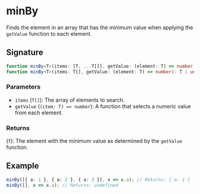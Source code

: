 # minBy

Finds the element in an array that has the minimum value when applying the `getValue` function to each element.

## Signature

```typescript
function minBy<T>(items: [T, ...T[]], getValue: (element: T) => number): T;
function minBy<T>(items: T[], getValue: (element: T) => number): T | undefined;
```

### Parameters

- `items` (`T[]`): The array of elements to search.
- `getValue` (`(item: T) => number`): A function that selects a numeric value from each element.

### Returns

(`T`): The element with the minimum value as determined by the `getValue` function.

## Example

```typescript
minBy([{ a: 1 }, { a: 2 }, { a: 3 }], x => x.a); // Returns: { a: 1 }
minBy([], x => x.a); // Returns: undefined
```
